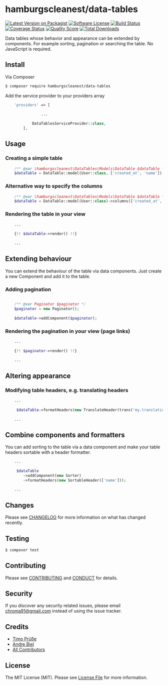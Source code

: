 # hamburgscleanest/data-tables

[![Latest Version on Packagist][ico-version]][link-packagist]
[![Software License][ico-license]](LICENSE.md)
[![Build Status][ico-travis]][link-travis]
[![Coverage Status][ico-scrutinizer]][link-scrutinizer]
[![Quality Score][ico-code-quality]][link-code-quality]
[![Total Downloads][ico-downloads]][link-downloads]

Data tables whose behavior and appearance can be extended by components.
For example sorting, pagination or searching the table. 
No JavaScript is required.


## Install

Via Composer

``` bash
$ composer require hamburgscleanest/data-tables
```

Add the service provider to your providers array
``` php
    'providers' => [
                
                ...
           
            DataTablesServiceProvider::class,
        ],
```

## Usage

### Creating a simple table

``` php
    /** @var \hamburgscleanest\DataTables\Models\DataTable $dataTable */
    $dataTable = DataTable::model(User::class, ['created_at', 'name']);
```

### Alternative way to specify the columns

``` php
    /** @var \hamburgscleanest\DataTables\Models\DataTable $dataTable */
    $dataTable = DataTable::model(User::class)->columns(['created_at', 'name']);
```

### Rendering the table in your view

``` php
    ...
    
    {!! $dataTable->render() !!}
    
    ...
```

## Extending behaviour

You can extend the behaviour of the table via data components.
Just create a new Component and add it to the table.

### Adding pagination

``` php

    /** @var Paginator $paginator */
    $paginator = new Paginator();
    
    $dataTable->addComponent($paginator);
```

### Rendering the pagination in your view (page links)

``` php   
    ...
    
    {!! $paginator->render() !!}
    
    ...
```

## Altering appearance

### Modifying table headers, e.g. translating headers

``` php   
    ...
    
     $dataTable->formatHeaders(new TranslateHeader(trans('my.translations')));
    
    ...
```

## Combine components and formatters

You can add sorting to the table via a data component and make your table headers sortable with a header formatter.

``` php   
    ...
    
     $dataTable
        ->addComponent(new Sorter)
        ->formatHeaders(new SortableHeader(['name']));
    
    ...
```

## Changes

Please see [CHANGELOG](CHANGELOG.md) for more information on what has changed recently.

## Testing

``` bash
$ composer test
```

## Contributing

Please see [CONTRIBUTING](CONTRIBUTING.md) and [CONDUCT](CONDUCT.md) for details.

## Security

If you discover any security related issues, please email chroma91@gmail.com instead of using the issue tracker.

## Credits

- [Timo Prüße][link-author]
- [Andre Biel][link-andre]
- [All Contributors][link-contributors]

## License

The MIT License (MIT). Please see [License File](LICENSE.md) for more information.

[ico-version]: https://img.shields.io/packagist/v/hamburgscleanest/data-tables.svg?style=flat-square
[ico-license]: https://img.shields.io/badge/license-MIT-brightgreen.svg?style=flat-square
[ico-travis]: https://img.shields.io/travis/hamburgscleanest/data-tables/master.svg?style=flat-square
[ico-scrutinizer]: https://img.shields.io/scrutinizer/coverage/g/hamburgscleanest/data-tables.svg?style=flat-square
[ico-code-quality]: https://img.shields.io/scrutinizer/g/hamburgscleanest/data-tables.svg?style=flat-square
[ico-downloads]: https://img.shields.io/packagist/dt/hamburgscleanest/data-tables.svg?style=flat-square

[link-packagist]: https://packagist.org/packages/hamburgscleanest/data-tables
[link-travis]: https://travis-ci.org/hamburgscleanest/data-tables
[link-scrutinizer]: https://scrutinizer-ci.com/g/hamburgscleanest/data-tables/code-structure
[link-code-quality]: https://scrutinizer-ci.com/g/hamburgscleanest/data-tables
[link-downloads]: https://packagist.org/packages/hamburgscleanest/data-tables
[link-author]: https://github.com/Chroma91
[link-andre]: https://github.com/karllson
[link-contributors]: ../../contributors
